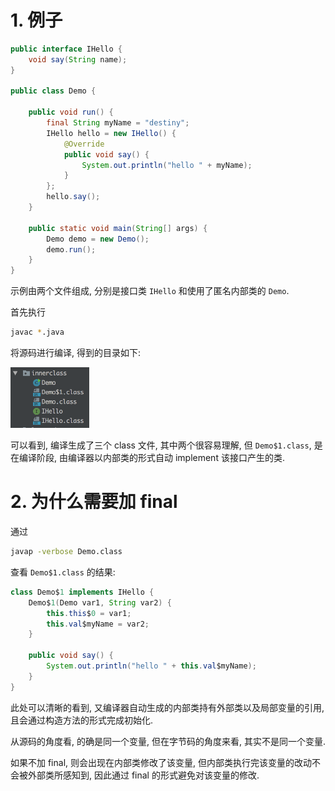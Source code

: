 # 1. 例子
```java
public interface IHello {
    void say(String name);
}

public class Demo {

    public void run() {
        final String myName = "destiny";
        IHello hello = new IHello() {
            @Override
            public void say() {
                System.out.println("hello " + myName);
            }
        };
        hello.say();
    }

    public static void main(String[] args) {
        Demo demo = new Demo();
        demo.run();
    }
}
```

示例由两个文件组成, 分别是接口类 `IHello` 和使用了匿名内部类的 `Demo`.

首先执行

```bash
javac *.java
```

将源码进行编译, 得到的目录如下:

![](.why-add-final-to-internal-anonymous-classes-using-external-variables_images/5937cd30.png)

可以看到, 编译生成了三个 class 文件, 其中两个很容易理解, 但 `Demo$1.class`, 是在编译阶段, 由编译器以内部类的形式自动 implement 该接口产生的类.

# 2. 为什么需要加 final
通过 

```bash
javap -verbose Demo.class
```

查看 `Demo$1.class` 的结果:

```java
class Demo$1 implements IHello {
    Demo$1(Demo var1, String var2) {
        this.this$0 = var1;
        this.val$myName = var2;
    }

    public void say() {
        System.out.println("hello " + this.val$myName);
    }
}
```

此处可以清晰的看到, 又编译器自动生成的内部类持有外部类以及局部变量的引用, 且会通过构造方法的形式完成初始化.

从源码的角度看, 的确是同一个变量, 但在字节码的角度来看, 其实不是同一个变量.

如果不加 final, 则会出现在内部类修改了该变量, 但内部类执行完该变量的改动不会被外部类所感知到, 因此通过 final 的形式避免对该变量的修改.